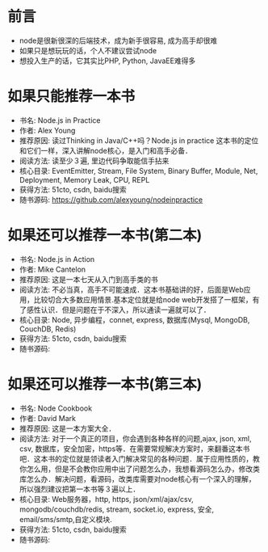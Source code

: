 # 前言
- node是很新很深的后端技术，成为新手很容易, 成为高手却很难
- 如果只是想玩玩的话，个人不建议尝试node
- 想投入生产的话，它其实比PHP, Python, JavaEE难得多

# 如果只能推荐一本书
- 书名: Node.js in Practice 
- 作者: Alex Young
- 推荐原因: 读过Thinking in Java/C++吗？Node.js in practice 这本书的定位和它们一样，深入讲解node核心，是入门和高手必备．
- 阅读方法: 读至少３遍, 里边代码争取能信手拈来
- 核心目录: EventEmitter, Stream, File System, Binary Buffer, Module, Net, Deployment, Memory Leak, CPU, REPL
- 获得方法: 51cto, csdn, baidu搜索
- 随书源码: https://github.com/alexyoung/nodeinpractice

# 如果还可以推荐一本书(第二本)
- 书名: Node.js in Action 
- 作者: Mike Cantelon
- 推荐原因: 这是一本七天从入门到高手类的书
- 阅读方法: 不必当真，高手不可能速成．这本书基础讲的好，后面是Web应用，比较切合大多数应用情景.基本定位就是给node web开发搭了一框架，有了感性认识．但是问题在于不深入，所以通读一遍就可以了．
- 核心目录: Node, 异步编程，connet, express, 数据库(Mysql, MongoDB, CouchDB, Redis)
- 获得方法: 51cto, csdn, baidu搜索
- 随书源码:

# 如果还可以推荐一本书(第三本)
- 书名: Node Cookbook
- 作者: David Mark
- 推荐原因: 这是一本方案大全．
- 阅读方法: 对于一个真正的项目，你会遇到各种各样的问题,ajax, json, xml, csv, 数据库，安全加密，https等．在需要常规解决方案时，来翻番这本书吧．这本书的定位就是领读者入门解决常见的各种问题．属于应用性质的，教你怎么用，但是不会教你应用中出了问题怎么办，我想看源码怎么办，修改类库怎么办．解决问题，看源码，改类库需要对node核心有一个深入的理解，所以强烈建议把第一本书等３遍以上．
- 核心目录: Web服务器，http, https, json/xml/ajax/csv, mongodb/couchdb/redis, stream, socket.io, express, 安全, email/sms/smtp,自定义模块.
- 获得方法: 51cto, csdn, baidu搜索
- 随书源码: